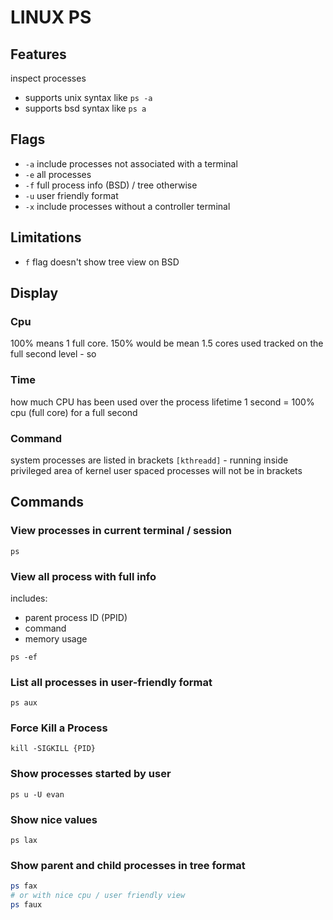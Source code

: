 # LINUX PS

## Features
inspect processes
- supports unix syntax like `ps -a`
- supports bsd syntax like `ps a`

## Flags
- `-a` include processes not associated with a terminal
- `-e` all processes
- `-f` full process info (BSD) / tree otherwise
- `-u` user friendly format
- `-x` include processes without a controller terminal

## Limitations

- `f` flag doesn't show tree view on BSD

## Display

### Cpu
100% means 1 full core. 150% would be mean 1.5 cores used
tracked on the full second level - so 

### Time
how much CPU has been used over the process lifetime
1 second = 100% cpu (full core) for a full second

### Command
system processes are listed in brackets `[kthreadd]` - running inside privileged area of kernel
user spaced processes will not be in brackets

## Commands

### View processes in current terminal / session
`ps`

### View all process with full info
includes:
- parent process ID (PPID)
- command
- memory usage

`ps -ef`

### List all processes in user-friendly format
`ps aux`

### Force Kill a Process
`kill -SIGKILL {PID}`

### Show processes started by user
`ps u -U evan`

### Show nice values
`ps lax`

### Show parent and child processes in tree format
```bash
ps fax
# or with nice cpu / user friendly view
ps faux
```